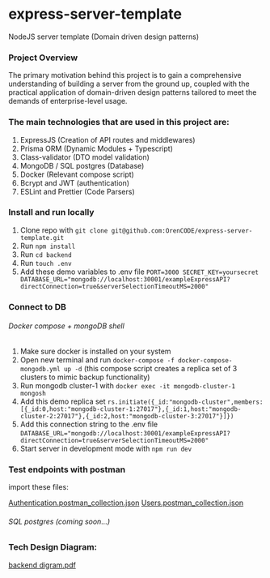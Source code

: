 # express-server-template
NodeJS server template (Domain driven design patterns)

### Project Overview
The primary motivation behind this project is to gain a comprehensive understanding of building a server from the ground up, coupled with the practical application of domain-driven design patterns tailored to meet the demands of enterprise-level usage.

### The main technologies that are used in this project are:
1. ExpressJS (Creation of API routes and middlewares)
2. Prisma ORM (Dynamic Modules + Typescript)
3. Class-validator (DTO model validation)
4. MongoDB / SQL postgres (Database)
5. Docker (Relevant compose script)
6. Bcrypt and JWT (authentication)
7. ESLint and Prettier (Code Parsers)

### Install and run locally
1. Clone repo with `git clone git@github.com:OrenCODE/express-server-template.git`
2. Run `npm install`
3. Run `cd backend`
4. Run `touch .env`
5. Add these demo variables to .env file `PORT=3000 SECRET_KEY=yoursecret DATABASE_URL="mongodb://localhost:30001/exampleExpressAPI?directConnection=true&serverSelectionTimeoutMS=2000"`

### Connect to DB
###### Docker compose + mongoDB shell
1. Make sure docker is installed on your system
2. Open new terminal and run `docker-compose -f docker-compose-mongodb.yml up -d` (this compose script creates a replica set of 3 clusters to mimic backup functionality)
3. Run mongodb cluster-1 with `docker exec -it mongodb-cluster-1 mongosh`
4. Add this demo replica set `rs.initiate({_id:"mongodb-cluster",members:[{_id:0,host:"mongodb-cluster-1:27017"},{_id:1,host:"mongodb-cluster-2:27017"},{_id:2,host:"mongodb-cluster-3:27017"}]})`
5. Add this connection string to the .env file `DATABASE_URL="mongodb://localhost:30001/exampleExpressAPI?directConnection=true&serverSelectionTimeoutMS=2000"`
6. Start server in development mode with `npm run dev`

### Test endpoints with postman
import these files:

[Authentication.postman_collection.json](..%2F..%2FDocuments%2FAuthentication.postman_collection.json)
[Users.postman_collection.json](..%2F..%2FDocuments%2FUsers.postman_collection.json)

###### SQL postgres (coming soon...)

### Tech Design Diagram:
[backend digram.pdf](..%2F..%2FDownloads%2Fbackend%20digram.pdf)
